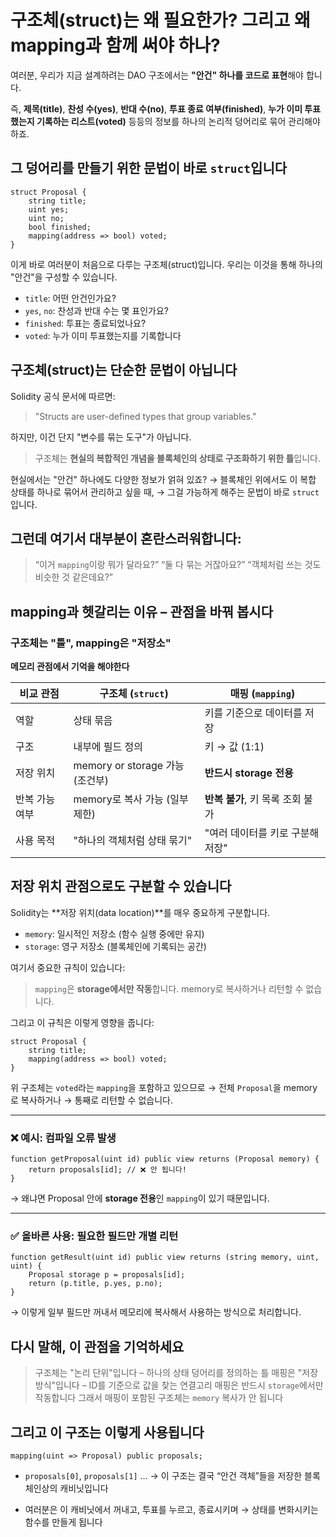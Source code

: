 # 구조체(struct)는 왜 필요한가? 그리고 왜 mapping과 함께 써야 하나?

여러분, 우리가 지금 설계하려는 DAO 구조에서는
**"안건" 하나를 코드로 표현**해야 합니다.

즉, **제목(title)**, **찬성 수(yes)**, **반대 수(no)**,
**투표 종료 여부(finished)**,
**누가 이미 투표했는지 기록하는 리스트(voted)** 등등의 정보를
하나의 논리적 덩어리로 묶어 관리해야 하죠.

## 그 덩어리를 만들기 위한 문법이 바로 `struct`입니다

```solidity
struct Proposal {
    string title;
    uint yes;
    uint no;
    bool finished;
    mapping(address => bool) voted;
}
```

이게 바로 여러분이 처음으로 다루는 구조체(struct)입니다.
우리는 이것을 통해 하나의 "안건"을 구성할 수 있습니다.

- `title`: 어떤 안건인가요?
- `yes`, `no`: 찬성과 반대 수는 몇 표인가요?
- `finished`: 투표는 종료되었나요?
- `voted`: 누가 이미 투표했는지를 기록합니다

## 구조체(struct)는 단순한 문법이 아닙니다

Solidity 공식 문서에 따르면:

> "Structs are user-defined types that group variables."

하지만, 이건 단지 "변수를 묶는 도구"가 아닙니다.

> 구조체는 **현실의 복합적인 개념을 블록체인의 상태로 구조화하기 위한 틀**입니다.

현실에서는 "안건" 하나에도 다양한 정보가 얽혀 있죠?
→ 블록체인 위에서도 이 복합 상태를 하나로 묶어서 관리하고 싶을 때,
→ 그걸 가능하게 해주는 문법이 바로 `struct`입니다.

## 그런데 여기서 대부분이 혼란스러워합니다:

> “이거 `mapping`이랑 뭐가 달라요?”
> “둘 다 묶는 거잖아요?”
> “객체처럼 쓰는 것도 비슷한 것 같은데요?”

## mapping과 헷갈리는 이유 – 관점을 바꿔 봅시다

### 구조체는 "틀", mapping은 "저장소"

**메모리 관점에서 기억을 해야한다**

| 비교 관점      | 구조체 (`struct`)               | 매핑 (`mapping`)                 |
| -------------- | ------------------------------- | -------------------------------- |
| 역할           | 상태 묶음                       | 키를 기준으로 데이터를 저장      |
| 구조           | 내부에 필드 정의                | 키 → 값 (1:1)                    |
| 저장 위치      | memory or storage 가능 (조건부) | **반드시 storage 전용**          |
| 반복 가능 여부 | memory로 복사 가능 (일부 제한)  | **반복 불가**, 키 목록 조회 불가 |
| 사용 목적      | "하나의 객체처럼 상태 묶기"     | "여러 데이터를 키로 구분해 저장" |

## 저장 위치 관점으로도 구분할 수 있습니다

Solidity는 **저장 위치(data location)**를 매우 중요하게 구분합니다.

- `memory`: 일시적인 저장소 (함수 실행 중에만 유지)
- `storage`: 영구 저장소 (블록체인에 기록되는 공간)

여기서 중요한 규칙이 있습니다:

> `mapping`은 **storage에서만 작동**합니다.
> memory로 복사하거나 리턴할 수 없습니다.

그리고 이 규칙은 이렇게 영향을 줍니다:

```solidity
struct Proposal {
    string title;
    mapping(address => bool) voted;
}
```

위 구조체는 `voted`라는 `mapping`을 포함하고 있으므로
→ 전체 `Proposal`을 memory로 복사하거나
→ 통째로 리턴할 수 없습니다.

---

### ❌ 예시: 컴파일 오류 발생

```solidity
function getProposal(uint id) public view returns (Proposal memory) {
    return proposals[id]; // ❌ 안 됩니다!
}
```

→ 왜냐면 Proposal 안에 **storage 전용**인 `mapping`이 있기 때문입니다.

---

### ✅ 올바른 사용: 필요한 필드만 개별 리턴

```solidity
function getResult(uint id) public view returns (string memory, uint, uint) {
    Proposal storage p = proposals[id];
    return (p.title, p.yes, p.no);
}
```

→ 이렇게 일부 필드만 꺼내서 메모리에 복사해서 사용하는 방식으로 처리합니다.

## 다시 말해, 이 관점을 기억하세요

> 구조체는 "논리 단위"입니다 – 하나의 상태 덩어리를 정의하는 틀
> 매핑은 "저장 방식"입니다 – ID를 기준으로 값을 찾는 연결고리
> 매핑은 반드시 `storage`에서만 작동합니다
> 그래서 매핑이 포함된 구조체는 `memory` 복사가 안 됩니다

## 그리고 이 구조는 이렇게 사용됩니다

```solidity
mapping(uint => Proposal) public proposals;
```

- `proposals[0]`, `proposals[1]` …
  → 이 구조는 결국 “안건 객체”들을 저장한 블록체인상의 캐비닛입니다

- 여러분은 이 캐비닛에서 꺼내고, 투표를 누르고, 종료시키며
  → 상태를 변화시키는 함수를 만들게 됩니다
